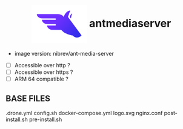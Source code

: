 <h1 align="center">
  <picture>
    <img align="center" alt="Pegaz" src="./logo.svg" height="100">
  </picture>
  antmediaserver
</h1>

- image version: nibrev/ant-media-server
- [ ] Accessible over http ?
- [ ] Accessible over https ?
- [ ] ARM 64 compatible ?

## BASE FILES

.drone.yml config.sh docker-compose.yml logo.svg nginx.conf post-install.sh pre-install.sh
